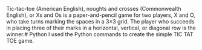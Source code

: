 Tic-tac-toe (American English), noughts and crosses (Commonwealth English), or Xs and Os is a paper-and-pencil game for two players, X and O, who take turns marking the spaces in a 3×3 grid. The player who succeeds in placing three of their marks in a horizontal, vertical, or diagonal row is the winner.# Python
I used the Python commands to create the simple TIC TAT TOE game.
